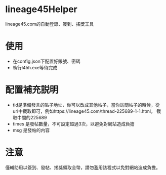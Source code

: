 # lineage45Helper
lineage45.com的自動登錄、簽到、搖獎工具

# 使用
- 在config.json下配置好賬號、密碼
- 執行l45h.exe等待完成

# 配置補充説明
- tid是準備發言的貼子地址，你可以改成其他帖子，當你訪問帖子的時候，從url中截取即可，例如https://lineage45.com/thread-225689-1-1.html， 截取中間的225689
- times 是發帖數量，不可設定超過3次，以避免對網站造成負擔
- msg 是發帖的内容

# 注意
僅輔助用以簽到、發帖、搖獎領取金幣，請勿濫用該程式以免對網站造成負擔。

